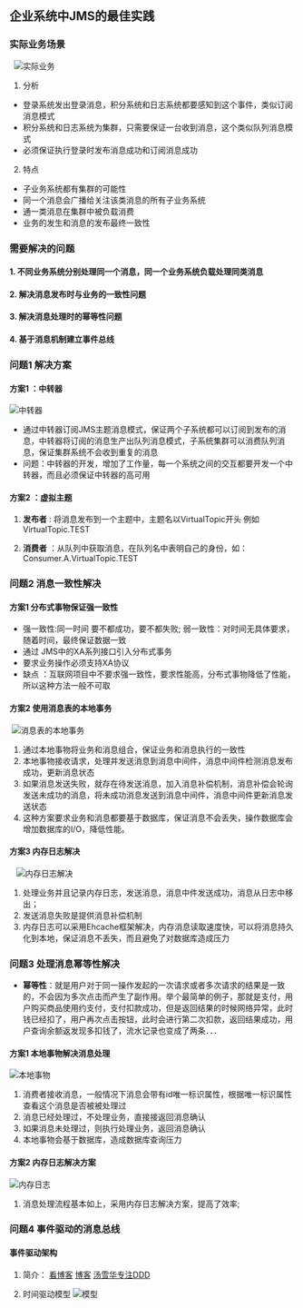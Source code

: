 ## 企业系统中JMS的最佳实践 

### 实际业务场景
   ![实际业务](https://github.com/Letitmiss/JMS/blob/master/img/fenxi1.jpg)
1. 分析
* 登录系统发出登录消息，积分系统和日志系统都要感知到这个事件，类似订阅消息模式
* 积分系统和日志系统为集群，只需要保证一台收到消息，这个类似队列消息模式
* 必须保证执行登录时发布消息成功和订阅消息成功
2. 特点
* 子业务系统都有集群的可能性
* 同一个消息会广播给关注该类消息的所有子业务系统
* 通一类消息在集群中被负载消费
* 业务的发生和消息的发布最终一致性

### 需要解决的问题 

#### 1. 不同业务系统分别处理同一个消息，同一个业务系统负载处理同类消息
#### 2. 解决消息发布时与业务的一致性问题
#### 3. 解决消息处理时的幂等性问题
#### 4. 基于消息机制建立事件总线

### 问题1 解决方案
 #### 方案1 ：中转器
 
 ![中转器](https://github.com/Letitmiss/JMS/blob/master/img/zhongzhuan.jpg)
 
 * 通过中转器订阅JMS主题消息模式，保证两个子系统都可以订阅到发布的消息，中转器将订阅的消息生产出队列消息模式，子系统集群可以消费队列消息，保证集群系统不会收到重复的消息
* 问题：中转器的开发，增加了工作量，每一个系统之间的交互都要开发一个中转器，而且必须保证中转器的高可用
#### 方案2 ：虚拟主题

1. **发布者** : 将消息发布到一个主题中，主题名以VirtualTopic开头 例如 VirtualTopic.TEST

2. **消费者** ：从队列中获取消息，在队列名中表明自己的身份，如：Consumer.A.VirtualTopic.TEST

### 问题2 消息一致性解决
#### 方案1 分布式事物保证强一致性
* 强一致性:同一时间 要不都成功，要不都失败; 弱一致性：对时间无具体要求，随着时间，最终保证数据一致
* 通过 JMS中的XA系列接口引入分布式事务
* 要求业务操作必须支持XA协议
* 缺点 ：互联网项目中不要求强一致性，要求性能高，分布式事物降低了性能，所以这种方法一般不可取
#### 方案2 使用消息表的本地事务

  ![消息表的本地事务](https://github.com/Letitmiss/JMS/blob/master/img/yizhi2.jpg)

1. 通过本地事物将业务和消息组合，保证业务和消息执行的一致性
2. 本地事物接收请求，处理并发送消息到消息中间件，消息中间件检测消息发布成功，更新消息状态
3. 如果消息发送失败，就存在待发送消息，加入消息补偿机制，消息补偿会轮询发送未成功的消息，将未成功消息发送到消息中间件，消息中间件更新消息发送状态
4. 这种方案要求业务和消息都要基于数据库，保证消息不会丢失，操作数据库会增加数据库的I/O，降低性能。

#### 方案3 内存日志解决

    ![内存日志解决](https://github.com/Letitmiss/JMS/blob/master/img/yizhi1.jpg)
    
1. 处理业务并且记录内存日志，发送消息，消息中件发送成功，消息从日志中移出；
2. 发送消息失败是提供消息补偿机制
3. 内存日志可以采用Ehcache框架解决，内存消息读取速度快，可以将消息持久化到本地，保证消息不丢失，而且避免了对数据库造成压力


### 问题3 处理消息幂等性解决

* **幂等性**：就是用户对于同一操作发起的一次请求或者多次请求的结果是一致的，不会因为多次点击而产生了副作用。举个最简单的例子，那就是支付，用户购买商品使用约支付，支付扣款成功，但是返回结果的时候网络异常，此时钱已经扣了，用户再次点击按钮，此时会进行第二次扣款，返回结果成功，用户查询余额返发现多扣钱了，流水记录也变成了两条．．．


#### 方案1 本地事物解决消息处理

![本地事物](https://github.com/Letitmiss/JMS/blob/master/img/mi1.jpg)

1. 消费者接收消息，一般情况下消息会带有id唯一标识属性，根据唯一标识属性查看这个消息是否被被处理过
2. 消息已经处理过，不处理业务，直接接返回消息确认
3. 如果消息未处理过，则执行处理业务，返回消息确认
4. 本地事物会基于数据库，造成数据库查询压力

#### 方案2 内存日志解决方案

![内存日志](https://github.com/Letitmiss/JMS/blob/master/img/mi1.jpg)

1. 消息处理流程基本如上，采用内存日志解决方案，提高了效率;

### 问题4 事件驱动的消息总线

#### 事件驱动架构
	
1. 简介： [看博客](http://blog.csdn.net/jacks_sure/article/details/52537886)
	[博客](http://www.cnblogs.com/lishijia/p/5475452.html)
	[汤雪华专注DDD](http://www.cnblogs.com/netfocus/) 

2. 时间驱动模型
	 ![模型](https://github.com/Letitmiss/JMS/blob/master/img/shijianzongxian.jpg)

